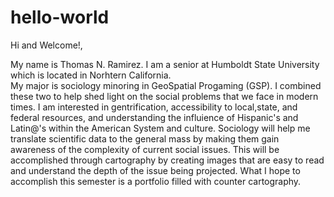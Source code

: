 # hello-world

Hi and Welcome!, 

My name is Thomas N. Ramirez. I am a senior at Humboldt State University which is located in Norhtern California.   
My major is sociology minoring in GeoSpatial Progaming (GSP). I combined these two to help shed light on the social problems that we face in modern times. I am interested in gentrification, accessibility to local,state, and federal resources, and understanding the influience of Hispanic's and Latin@'s within the American System and culture. Sociology will help me translate scientific data to the general mass by making them gain awareness of the complexity of current social issues. This will be accomplished through cartography by creating images that are easy to read and understand the depth of the issue being projected. What I hope to accomplish this semester is a portfolio filled with counter cartography. 
